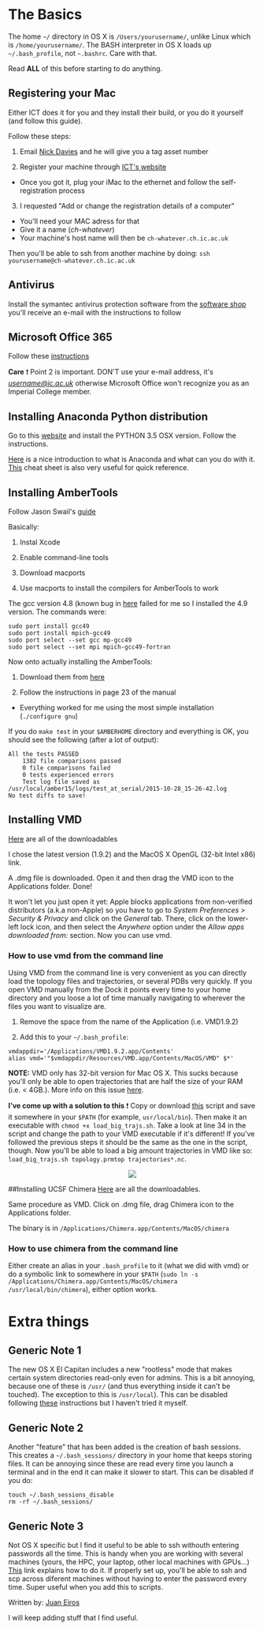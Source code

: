 # The Basics
                                                 
The home `~/` directory in OS X is `/Users/yourusername/`, unlike Linux which is `/home/yourusername/`.
The BASH interpreter in OS X loads up `~/.bash_profile`, not `~.bashrc`. Care with that.

Read **ALL** of this before starting to do anything.

## Registering your Mac
Either ICT does it for you and they install their build, or you do it yourself (and follow this guide).

Follow these steps:

1. Email [Nick Davies](n.davies@imperial.ac.uk) and he will give you a tag asset number

2. Register your machine through [ICT's website](https://imperial.service-now.com/ict/request.do)

 * Once you got it, plug your iMac to the ethernet and follow the self-registration process

3. I requested "Add or change the registration details of a computer"

 * You'll need your MAC adress for that
 * Give it a name (*ch-whatever*)
 * Your machine's host name will then be `ch-whatever.ch.ic.ac.uk`

Then you'll be able to ssh from another machine by doing: `ssh yourusername@ch-whatever.ch.ic.ac.uk`


## Antivirus
Install the symantec antivirus protection software from the [software shop](https://www.imperial.ac.uk/ict/services/software/shop/index.asp)
you'll receive an e-mail with the instructions to follow

## Microsoft Office 365
Follow these [instructions](http://www.imperial.ac.uk/admin-services/ict/shop/software/microsoft-office-365/install-office-365/mac/)

**Care** :heavy_exclamation_mark:
Point 2 is important. DON'T use your e-mail address, it's *username@ic.ac.uk* otherwise Microsoft Office won't recognize you as an Imperial College member.


## Installing Anaconda Python distribution

Go to this [website](https://www.continuum.io/downloads)
and install the PYTHON 3.5 OSX version. Follow the instructions.

[Here](http://conda.pydata.org/docs/intro.html) is a nice introduction to what is Anaconda and what can you do with it.
[This](http://conda.pydata.org/docs/_downloads/conda-cheatsheet.pdf) cheat sheet is also very useful for quick
reference.




## Installing AmberTools
Follow Jason Swail's [guide](http://jswails.wikidot.com/mac-os-x)

Basically:

1. Instal Xcode

2. Enable command-line tools

3. Download macports

4. Use macports to install the compilers for AmberTools to work


The gcc version 4.8 (known bug in [here](https://trac.macports.org/ticket/48471) failed for me so I installed the 4.9 version. 
The commands were:
```
sudo port install gcc49
sudo port install mpich-gcc49
sudo port select --set gcc mp-gcc49
sudo port select --set mpi mpich-gcc49-fortran
```
Now onto actually installing the AmberTools:

1. Download them from [here](http://ambermd.org/AmberTools15-get.html)

2. Follow the instructions in page 23 of the manual

 * Everything worked for me using the most simple installation (`./configure gnu`)

If you do `make test` in your `$AMBERHOME` directory and everything is OK, you should see the following (after a lot of output):

```
All the tests PASSED
    1382 file comparisons passed
    0 file comparisons failed
    0 tests experienced errors
    Test log file saved as /usr/local/amber15/logs/test_at_serial/2015-10-28_15-26-42.log
No test diffs to save!
```

## Installing VMD
[Here](http://www.ks.uiuc.edu/Development/Download/download.cgi?PackageName=VMD) are all of the downloadables

I chose the latest version (1.9.2) and the MacOS X OpenGL (32-bit Intel x86) link.

A .dmg file is downloaded. Open it and then drag the VMD icon to the Applications folder. Done!

It won't let you just open it yet: Apple blocks applications from non-verified distributors (a.k.a non-Apple)
so you have to go to *System Preferences > Security & Privacy* and click on the *General* tab. There, click on the
lower-left lock icon, and then select the *Anywhere* option under the *Allow apps downloaded from:* section. 
Now you can use vmd.  

### How to use vmd from the command line
Using VMD from the command line is very convenient as you can directly load the topology files and trajectories, or several PDBs
very quickly. If you open VMD manually from the Dock it points every time to your home directory and you loose a lot of time manually
navigating to wherever the files you want to visualize are. 


1. Remove the space from the name of the Application (i.e. VMD1.9.2)

2. Add this to your `~/.bash_profile`:
```
vmdappdir='/Applications/VMD1.9.2.app/Contents'
alias vmd='"$vmdappdir/Resources/VMD.app/Contents/MacOS/VMD" $*'
```
**NOTE:** VMD only has 32-bit version for Mac OS X. This sucks because you'll only be able to open
trajectories that are half the size of your RAM (i.e. < 4GB.). More info on this issue [here](http://www.ks.uiuc.edu/Research/vmd/mailing_list/vmd-l/26606.html).

**I've come up with a solution to this** :heavy_exclamation_mark:
Copy or download [this](https://github.com/jeiros/Scripts/blob/master/load_big_trajs.sh) script and save it somewhere in your 
`$PATH` (for example, `usr/local/bin`). Then make it an executable with `chmod +x load_big_trajs.sh`.
Take a look at line 34 in the script and change the path to your VMD executable if it's different!
If you've followed the previous steps it should be the same as the one in the script, though. Now you'll be able to load a big amount trajectories in VMD like so:
`load_big_trajs.sh topology.prmtop trajectories*.nc`.

<p align="center">
    <img src="https://github.com/jeiros/Scripts/blob/master/misc/thumbsup.gif"/>
</p>


##Installing UCSF Chimera
[Here](https://www.cgl.ucsf.edu/chimera/download.html) are all the downloadables.

Same procedure as VMD. Click on .dmg file, drag Chimera icon to the Applications folder.

The binary is in `/Applications/Chimera.app/Contents/MacOS/chimera`

### How to use chimera from the command line
Either create an alias in your `.bash_profile` to it (what we did with vmd) or do a symbolic link to somewhere in your `$PATH` (`sudo ln -s /Applications/Chimera.app/Contents/MacOS/chimera /usr/local/bin/chimera`), either option works.
    




# Extra things

## Generic Note 1

The new OS X El Capitan includes a new "rootless" mode that makes certain system directories
read-only even for admins. This is a bit annoying, because one of these is `/usr/` (and thus everything inside it can't be touched). 
The exception to this is `/usr/local`).
This can be disabled following [these](http://apple.stackexchange.com/questions/196224/unix-ln-s-command-not-permitted-in-osx-el-capitan-beta3) instructions but I haven't tried it myself.


## Generic Note 2

Another "feature" that has been added is the creation of bash sessions. This creates a `~/.bash_sessions/` directory
in your home that keeps storing files. It can be annoying since these are read
every time you launch a terminal and in the end it can make it slower to start. This can be disabled if you do:
```
touch ~/.bash_sessions_disable
rm -rf ~/.bash_sessions/
```

## Generic Note 3

Not OS X specific but I find it useful to be able to ssh withouth entering passwords all the time. 
This is handy when you are working with several machines (yours, the HPC, your laptop, other local machines with GPUs...)
[This](http://www.linuxproblem.org/art_9.html) link explains how to do it. 
If properly set up, you'll be able to ssh and scp across diferent machines without having to enter the password every time.
Super useful when you add this to scripts.



Written by: [Juan Eiros](j.eiros-zamora14@imperial.ac.uk)

I will keep adding stuff that I find useful.

